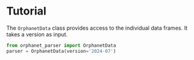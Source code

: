# Tutorial

The `OrphanetData` class provides access to the individual data frames. It takes a version as input.  

```python
from orphanet_parser import OrphanetData
parser = OrphanetData(version='2024-07')
```